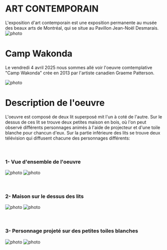 # ART CONTEMPORAIN

L'exposition d'art contemporain est une exposition permanente au musée des beaux arts de Montréal, qui se situe au Pavillon Jean-Noël Desmarais. 
![photo](media/baniere_art_contemporain.webp)


# Camp Wakonda
Le vendredi 4 avril 2025 nous sommes allé voir l'oeuvre comtemplative "Camp Wakonda" crée en 2013 par l'artiste canadien Graeme Patterson.

![photo](media/cartel_camp_wakonda.jpg)

# Description de l'oeuvre
L'oeuvre est composé de deux lit superposé mit l'un à coté de l'autre. Sur le dessus de ces lit se trouve deux petites maison en bois, où l'on peut observé différents personnages animés à l'aide de projecteur et d'une toile blanche pour chancun d'eux. Sur la partie inférieure des lits se trouve deux télévision qui diffusent chacune des personnages différents: 
<br>
<br>
<br>
### 1- Vue d'ensemble de l'oeuvre
![photo](media/vue_ensemble_oeuvre.jpg)
![photo](media/vue_cote_oeuvre.jpg)
<br>
<br>
<br>
### 2- Maison sur le dessus des lits
![photo](media/maison_bois_droite.jpg)
![photo](media/maison_bois_gauche.jpg)
<br>
<br>
<br>
### 3- Personnage projeté sur des petites toiles blanches
![photo](media/homme_hache.jpg)
![photo](media/homme_bougie.jpg)
